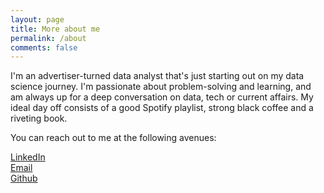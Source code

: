 ```yaml
---
layout: page
title: More about me
permalink: /about
comments: false
---
```


<div class="row justify-content-between">
<div class="col-md-8 pr-5">


<p>I'm an advertiser-turned data analyst that's just starting out on my data science journey. I'm passionate about problem-solving and learning, and am always up for a deep conversation on data, tech or current affairs. My ideal day off consists of a good Spotify playlist, strong black coffee and a riveting book.</p>
<p></p>
<p>You can reach out to me at the following avenues:</p>
  <a href="https://www.linkedin.com/in/alexis-lim-simhwee/">LinkedIn</a><br>
  <a href="mailto:alexis.lim.sh@gmail.com">Email</a><br>
  <a href="https://github.com/alexislimsh/">Github</a><br>

</div>
</div>
